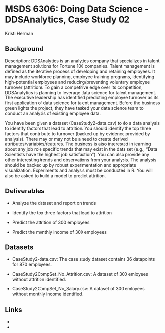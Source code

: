 # MSDS 6306:  Doing Data Science - DDSAnalytics, Case Study 02

Kristi Herman

## Background

Description: DDSAnalytics is an analytics company that specializes in talent management solutions for Fortune 100 companies. Talent management is defined as the iterative process of developing and retaining employees. It may include workforce planning, employee training programs, identifying high-potential employees and reducing/preventing voluntary employee turnover (attrition). To gain a competitive edge over its competition, DDSAnalytics is planning to leverage data science for talent management. The executive leadership has identified predicting employee turnover as its first application of data science for talent management. Before the business green lights the project, they have tasked your data science team to conduct an analysis of existing employee data. 

You have been given a dataset (CaseStudy2-data.csv) to do a data analysis to identify factors that lead to attrition.  You should identify the top three factors that contribute to turnover (backed up by evidence provided by analysis). There may or may not be a need to create derived attributes/variables/features. The business is also interested in learning about any job role specific trends that may exist in the data set (e.g., “Data Scientists have the highest job satisfaction”). You can also provide any other interesting trends and observations from your analysis. The analysis should be backed up by robust experimentation and appropriate visualization. Experiments and analysis must be conducted in R. You will also be asked to build a model to predict attrition.  


## Deliverables

* Analyze the dataset and report on trends

* Identify the top three factors that lead to attrition

* Predict the attrition of 300 employees

* Predict the monthly income of 300 employees


## Datasets

* CaseStudy2-data.csv:  The case study dataset contains 36 datapoints for 870 employees.

* CaseStudy2CompSet_No_Attrition.csv:  A dataset of 300 emloyees without attrition identified.

* CaseStudy2CompSet_No_Salary.csv:  A dataset of 300 emloyees without monthly income identified.

## Links

* <add Youtube link>

* <add RShiny link>



